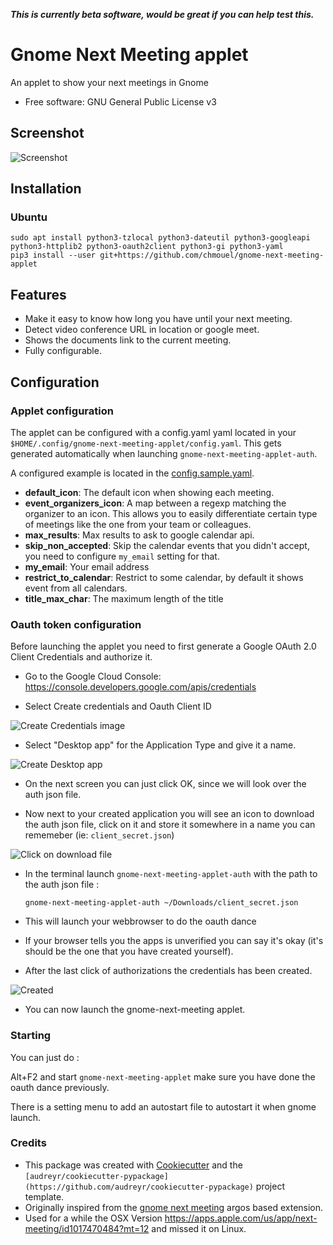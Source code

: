 ***This is currently beta software, would be great if you can help test this.***

# Gnome Next Meeting applet

An applet to show your next meetings in Gnome

* Free software: GNU General Public License v3

## Screenshot

![Screenshot](./.github/screenshot/screenshot.png)

## Installation

### Ubuntu
```
sudo apt install python3-tzlocal python3-dateutil python3-googleapi python3-httplib2 python3-oauth2client python3-gi python3-yaml
pip3 install --user git+https://github.com/chmouel/gnome-next-meeting-applet
```

## Features

* Make it easy to know how long you have until your next meeting.
* Detect video conference URL in location or google meet.
* Shows the documents link to the current meeting.
* Fully configurable.

## Configuration

### Applet configuration

The applet can be configured with a config.yaml yaml located in your
`$HOME/.config/gnome-next-meeting-applet/config.yaml`. This gets generated
automatically when launching `gnome-next-meeting-applet-auth`.

A configured example is located in the [config.sample.yaml](./config.samples.yaml).

* **default_icon**: The default icon when showing each meeting.
* **event_organizers_icon**: A map between a regexp matching the organizer to an
  icon. This allows you to easily differentiate certain type of meetings like
  the one from your team or colleagues.
* **max_results**: Max results to ask to google calendar api.
* **skip_non_accepted**: Skip the calendar events that you didn't accept, you
  need to configure `my_email` setting for that.
* **my_email**: Your email address
* **restrict_to_calendar**: Restrict to some calendar, by default it shows event from all calendars.
* **title_max_char**: The maximum length of the title

### Oauth token configuration

Before launching the applet you need to first generate a Google OAuth 2.0 Client
Credentials and authorize it.

* Go to the Google Cloud Console: https://console.developers.google.com/apis/credentials

* Select Create credentials and Oauth Client ID

![Create Credentials image](./.github/screenshot/create-oauth-1.png)

* Select "Desktop app" for the Application Type and give it a name.

![Create Desktop app](./.github/screenshot/create-oauth-2.png)

* On the next screen you can just click OK, since we will look over the auth json file.

* Now next to your created application you will see an icon to download the auth
 json file, click on it and store it somewhere in a name you can rememeber (ie: `client_secret.json`)

![Click on download file](./.github/screenshot/create-oauth-2.png)

* In the terminal launch `gnome-next-meeting-applet-auth` with the path to the auth json file : 

   `gnome-next-meeting-applet-auth ~/Downloads/client_secret.json`

* This will launch your webbrowser to do the oauth dance

* If your browser tells you the apps is unverified you can say it's okay (it's
 should be the one that you have created yourself).

* After the last click of authorizations the credentials has been created.

![Created](./.github/screenshot/create-oauth-5.png)

* You can now launch the gnome-next-meeting applet.

### Starting

You can just do : 

Alt+F2 and start `gnome-next-meeting-applet` make sure you have done the oauth
dance previously.

There is a setting menu to add an autostart file to autostart it when gnome
launch.

### Credits

* This package was created with
[Cookiecutter](https://github.com/audreyr/cookiecutter-pypackage) and the
`[audreyr/cookiecutter-pypackage](https://github.com/audreyr/cookiecutter-pypackage)`
project template.
* Originally inspired from the [gnome next
  meeting](https://github.com/tjwells47/gnome-next-meeting) argos based
  extension.
* Used for a while the OSX Version
  https://apps.apple.com/us/app/next-meeting/id1017470484?mt=12 and missed it on
  Linux.
